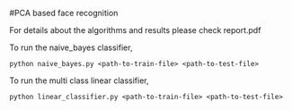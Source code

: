 #PCA based face recognition

For details about the algorithms and results please check report.pdf

To run the naive_bayes classifier,

`python naive_bayes.py <path-to-train-file> <path-to-test-file>`

To run the multi class linear classifier,

`python linear_classifier.py <path-to-train-file> <path-to-test-file>`

